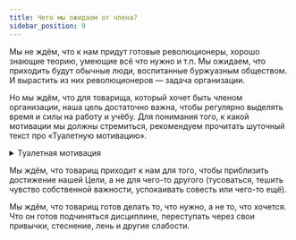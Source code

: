 ```yaml
---
title: Чего мы ожидаем от члена?
sidebar_position: 9
---
```


Мы не ждём, что к нам придут готовые революционеры, хорошо знающие теорию, умеющие всё что нужно и т.п. Мы ожидаем, что приходить будут обычные люди, воспитанные буржуазным обществом. И вырастить из них революционеров — задача организации.

Но мы ждём, что для товарища, который хочет быть членом организации, наша цель достаточно важна, чтобы регулярно выделять время и силы на работу и учёбу. Для понимания того, к какой мотивации мы должны стремиться, рекомендуем прочитать шуточный текст про «Туалетную мотивацию».

<details>
  <summary>Туалетная мотивация</summary>
  <div>

Самый целеустремлённый человек — это тот, который очень хочет в туалет. Все препятствия кажутся для него несущественными. Ведь он готов сделать все что угодно, лишь бы достичь своей цели! Самое интересное, что все мы переживали этот бесценный опыт )).

В следующий раз, когда будете рассказывать себе и другим интересную историю об отсутствии результата в вашей жизни — прочитайте это:

Я описался, потому что:

- не было времени сходить в туалет…
- я был слишком уставший…
- потерял надежду… Я не верил что смогу добежать.
- ну конечно. Он то – добежал. У него ноги вон какие длинные…
- я слишком глуп чтобы это сделать…
- я уже 5 раз описывался. У меня никогда не получится добежать…
- это явно не для меня…
- я постучался в туалет – но мне не открыли…
- мне не хватило мотивации…
- у меня была депрессия…
- у меня нет денег на туалет, я не могу себе этого позволить!
- Решил сходить завтра!
- все туалеты уже давно заняты, надо было идти лет 10-20 назад…
- чтобы пописать, нужно оказаться в нужное время в нужном месте и воспользоваться шансом…
- все туалеты платные, для того чтобы нормально сходить в туалет, нужен начальный капитал..
- у меня слишком маленький опыт (вообще нет опыта) посещения туалета, я могу опИсаться…
- у меня ничего не выйдет, все мои знакомые пытались – и не дойдя до туалета, опИсались…
- я технарь (гуманитарий), у меня нет туалетной жилки…

</div>
</details>

Мы ждём, что товарищ приходит к нам для того, чтобы приблизить достижение нашей Цели, а не для чего-то другого (тусоваться, тешить чувство собственной важности, успокаивать совесть или чего-то ещё).

Мы ждём, что товарищ готов делать то, что нужно, а не то, что хочется. Что он готов подчиняться дисциплине, переступать через свои привычки, стеснение, лень и другие слабости.
